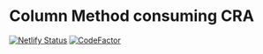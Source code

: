 # Column Method consuming CRA
[![Netlify Status](https://api.netlify.com/api/v1/badges/eddb42a9-81db-45f6-99e9-2e581e5e6794/deploy-status)](https://app.netlify.com/sites/fifty-shades-of-column-method/deploys)
[![CodeFactor](https://www.codefactor.io/repository/github/solaris0051/column-method/badge)](https://www.codefactor.io/repository/github/solaris0051/column-method)
